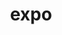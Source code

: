 ---
title: expo
description: >-
  Expo is a set of tools and services built around React Native and native platforms that help you develop, build and deploy iOS and Android apps from the same JavaScript/TypeScript codebase.  They have an open source platform and a set of commercial cloud application services built on top of it.  
opinion: >-
  It has the following strengths:
  
  - They have vetted libraries that are guaranteed to work with your product

  - They can handle the building and packaging lifecycles of native apps

  - They simplify the process to submit new builds to the appstore

  - They support "Over the air" deploymentss when no native changes are needed (Ex:  new labels, image changes within the app, etc.) therefore aoviding the submission to the app stores altogether

  - They have "Expo Go" which is an open-source client for testing React Native apps on Android and iOS devices without building anything locally.  It allows you to open up apps served through Expo CLI and run your projects faster when developing them.


  It has the following weaknesses:

  - It limits the choice of libraries as they have to be compatible with the expo framework (Developers can still open PRs on their open source code to add support for new libraries)

link: 
  - https://expo.dev/
ring: adopt
quadrant: platforms
businessModel:
  - open-source
  - saas
projectIds:
  - attend
  - diana-health
  - reside
---